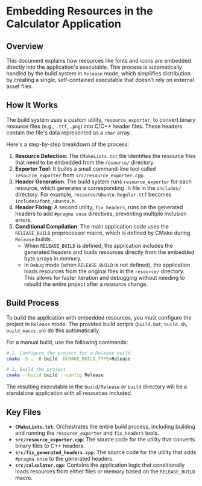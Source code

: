 # Embedding Resources in the Calculator Application

## Overview

This document explains how resources like fonts and icons are embedded directly into the application's executable. This process is automatically handled by the build system in `Release` mode, which simplifies distribution by creating a single, self-contained executable that doesn't rely on external asset files.

## How It Works

The build system uses a custom utility, `resource_exporter`, to convert binary resource files (e.g., `.ttf`, `.png`) into C/C++ header files. These headers contain the file's data represented as a `char` array.

Here's a step-by-step breakdown of the process:

1.  **Resource Detection**: The `CMakeLists.txt` file identifies the resource files that need to be embedded from the `resource/` directory.
2.  **Exporter Tool**: It builds a small command-line tool called `resource_exporter` from `src/resource_exporter.cpp`.
3.  **Header Generation**: The build system runs `resource_exporter` for each resource, which generates a corresponding `.h` file in the `includes/` directory. For example, `resource/Ubuntu-Regular.ttf` becomes `includes/font_ubuntu.h`.
4.  **Header Fixing**: A second utility, `fix_headers`, runs on the generated headers to add `#pragma once` directives, preventing multiple inclusion errors.
5.  **Conditional Compilation**: The main application code uses the `RELEASE_BUILD` preprocessor macro, which is defined by CMake during `Release` builds.
    -   When `RELEASE_BUILD` is defined, the application includes the generated headers and loads resources directly from the embedded byte arrays in memory.
    -   In `Debug` mode (when `RELEASE_BUILD` is not defined), the application loads resources from the original files in the `resource/` directory. This allows for faster iteration and debugging without needing to rebuild the entire project after a resource change.

## Build Process

To build the application with embedded resources, you must configure the project in `Release` mode. The provided build scripts (`build.bat`, `build.sh`, `build_macos.sh`) do this automatically.

For a manual build, use the following commands:

```bash
# 1. Configure the project for a Release build
cmake -S . -B build -DCMAKE_BUILD_TYPE=Release

# 2. Build the project
cmake --build build --config Release
```

The resulting executable in the `build/Release` or `build` directory will be a standalone application with all resources included.

## Key Files

-   **`CMakeLists.txt`**: Orchestrates the entire build process, including building and running the `resource_exporter` and `fix_headers` tools.
-   **`src/resource_exporter.cpp`**: The source code for the utility that converts binary files to C++ headers.
-   **`src/fix_generated_headers.cpp`**: The source code for the utility that adds `#pragma once` to the generated headers.
-   **`src/calculator.cpp`**: Contains the application logic that conditionally loads resources from either files or memory based on the `RELEASE_BUILD` macro.
